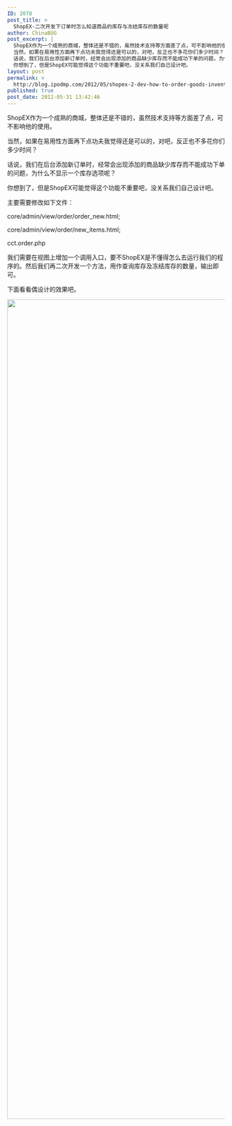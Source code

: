 ```yaml
---
ID: 2078
post_title: >
  ShopEX-二次开发下订单时怎么知道商品的库存与冻结库存的数量呢
author: ChinaBUG
post_excerpt: |
  ShopEX作为一个成熟的商城，整体还是不错的，虽然技术支持等方面差了点，可不影响他的使用。
  当然，如果在易用性方面再下点功夫我觉得还是可以的，对吧，反正也不多花你们多少时间？
  话说，我们在后台添加新订单时，经常会出现添加的商品缺少库存而不能成功下单的问题，为什么不显示一个库存选项呢？
  你想到了，但是ShopEX可能觉得这个功能不重要吧，没关系我们自己设计吧。
layout: post
permalink: >
  http://blog.ipodmp.com/2012/05/shopex-2-dev-how-to-order-goods-inventory-and-the-inventory-of-the-number-of-freeze.html
published: true
post_date: 2012-05-31 13:42:46
---
```

ShopEX作为一个成熟的商城，整体还是不错的，虽然技术支持等方面差了点，可不影响他的使用。

当然，如果在易用性方面再下点功夫我觉得还是可以的，对吧，反正也不多花你们多少时间？

话说，我们在后台添加新订单时，经常会出现添加的商品缺少库存而不能成功下单的问题，为什么不显示一个库存选项呢？

你想到了，但是ShopEX可能觉得这个功能不重要吧，没关系我们自己设计吧。

主要需要修改如下文件：

core/admin/view/order/order_new.html;

core/admin/view/order/new_items.html;

cct.order.php

我们需要在视图上增加一个调用入口，要不ShopEX是不懂得怎么去运行我们的程序的。然后我们再二次开发一个方法，用作查询库存及冻结库存的数量，输出即可。

下面看看偶设计的效果吧。

<a href="http://blog.ipodmp.com/wp-content/uploads/2012/05/后台-新建订单-检测库存.jpg"><img class="alignnone size-full wp-image-2085" title="后台-新建订单-检测库存" src="http://blog.ipodmp.com/wp-content/uploads/2012/05/后台-新建订单-检测库存.jpg" alt="" width="585" height="1896" /></a>